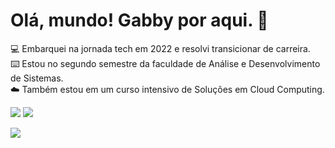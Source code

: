 ### <h1> Olá, mundo! Gabby por aqui. 👋 </h1>

<p> 💻 Embarquei na jornada tech em 2022 e resolvi transicionar de carreira. <br>
    ⌨️ Estou no segundo semestre da faculdade de Análise e Desenvolvimento de Sistemas. <br>
    ☁️ Também estou em um curso intensivo de Soluções em Cloud Computing.</p>

<a href="https://www.linkedin.com/in/gabbyrb/" target="_blank"><img src="https://img.shields.io/badge/-LinkedIn-%230077B5?style=for-the-badge&logo=linkedin&logoColor=white" target="_blank"></a> <!-- Medium --> <a href="https://medium.com/@gabbyramosbr2" target="_blank"><img src="https://img.shields.io/badge/Medium-12100E?style=for-the-badge&logo=medium&logoColor=white" target="_blank"></a> 

<img src="https://media.discordapp.net/attachments/1020872898048692295/1135651601676251176/Medium_Header.jpg?width=1440&height=360" target="_blank">
